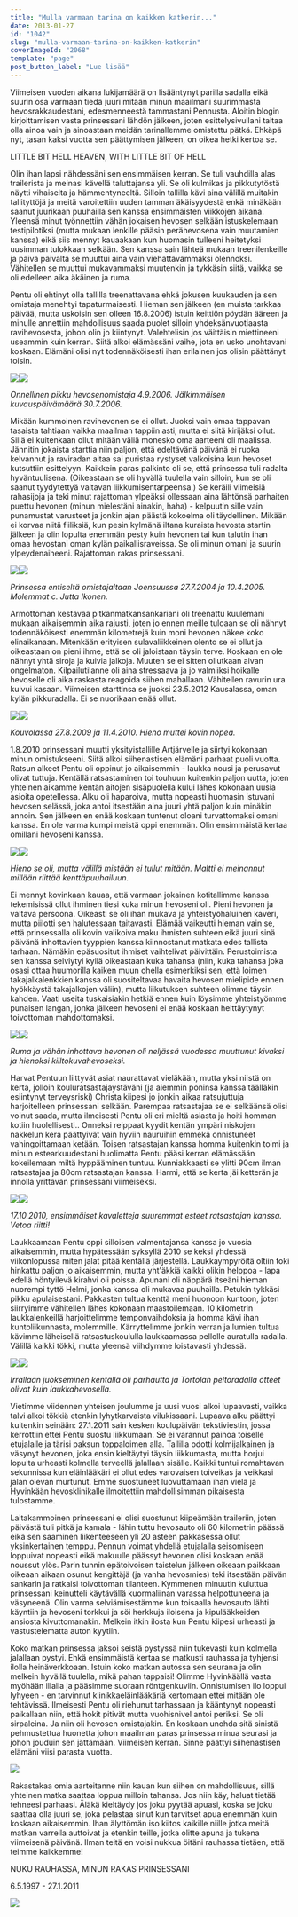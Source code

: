 ```yaml
---
title: "Mulla varmaan tarina on kaikken katkerin..."
date: 2013-01-27
id: "1042"
slug: "mulla-varmaan-tarina-on-kaikken-katkerin"
coverImageId: "2068"
template: "page"
post_button_label: "Lue lisää"
---
```


Viimeisen vuoden aikana lukijamäärä on lisääntynyt parilla sadalla eikä suurin osa varmaan tiedä juuri mitään minun maailmani suurimmasta hevosrakkaudestani, edesmenneestä tammastani Pennusta. Aloitin blogin kirjoittamisen vasta prinsessani lähdön jälkeen, joten esittelysivullani taitaa olla ainoa vain ja ainoastaan meidän tarinallemme omistettu pätkä. Ehkäpä nyt, tasan kaksi vuotta sen päättymisen jälkeen, on oikea hetki kertoa se.

LITTLE BIT HELL HEAVEN, WITH LITTLE BIT OF HELL

Olin ihan lapsi nähdessäni sen ensimmäisen kerran. Se tuli vauhdilla alas trailerista ja meinasi kävellä taluttajansa yli. Se oli kulmikas ja pikkutytöstä näytti vihaiselta ja hämmentyneeltä. Silloin tallilla kävi aina välillä muitakin tallityttöjä ja meitä varoitettiin uuden tamman äkäisyydestä enkä minäkään saanut juurikaan puuhailla sen kanssa ensimmäisten viikkojen aikana. Yleensä minut työnnettiin vähän jokaisen hevosen selkään istuskelemaan testipilotiksi (mutta mukaan lenkille pääsin perähevosena vain muutamien kanssa) eikä siis mennyt kauaakaan kun huomasin tulleeni heitetyksi uusimman tulokkaan selkään. Sen kanssa sain lähteä mukaan treenilenkeille ja päivä päivältä se muuttui aina vain viehättävämmäksi olennoksi. Vähitellen se muuttui mukavammaksi muutenkin ja tykkäsin siitä, vaikka se oli edelleen aika äkäinen ja ruma.

Pentu oli ehtinyt olla tallilla treenattavana ehkä jokusen kuukauden ja sen omistaja menehtyi tapaturmaisesti. Hieman sen jälkeen (en muista tarkkaa päivää, mutta uskoisin sen olleen 16.8.2006) istuin keittiön pöydän ääreen ja minulle annettiin mahdollisuus saada puolet silloin yhdeksänvuotiaasta ravihevosesta, johon olin jo kiintynyt. Valehtelisin jos väittäisin miettineeni useammin kuin kerran. Siitä alkoi elämässäni vaihe, jota en usko unohtavani koskaan. Elämäni olisi nyt todennäköisesti ihan erilainen jos olisin päättänyt toisin.

[![](/images/DSC00697.jpg)](http://1.bp.blogspot.com/-c_ah8pFpQ0k/UP-4YjgbNzI/AAAAAAAAE8o/qQTCaU-9EKk/s1600/DSC00697.jpg)[![](/images/cec0962e.jpg)](http://3.bp.blogspot.com/-HiQLeMED-YY/UP-4ZjyNlbI/AAAAAAAAE88/MjKh1r7SZtI/s1600/cec0962e.jpg)

_Onnellinen pikku hevosenomistaja 4.9.2006. Jälkimmäisen kuvauspäivämäärä 30.7.2006._

Mikään kummoinen ravihevonen se ei ollut. Juoksi vain omaa tappavan tasaista tahtiaan vaikka maailman tappiin asti, mutta ei siitä kirijäksi ollut. Sillä ei kuitenkaan ollut mitään väliä monesko oma aarteeni oli maalissa. Jännitin jokaista starttia niin paljon, että edeltävänä päivänä ei ruoka kelvannut ja raviradan aitaa sai puristaa rystyset valkoisina kun hevoset kutsuttiin esittelyyn. Kaikkein paras palkinto oli se, että prinsessa tuli radalta hyväntuulisena. (Oikeastaan se oli hyvällä tuulella vain silloin, kun se oli saanut tyydytettyä valtavan liikkumisentarpeensa.) Se keräili viimeisiä rahasijoja ja teki minut rajattoman ylpeäksi ollessaan aina lähtönsä parhaiten puettu hevonen (minun mielestäni ainakin, haha) - kelpuutin sille vain punamustat varusteet ja jonkin ajan päästä kokoelma oli täydellinen. Mikään ei korvaa niitä fiiliksiä, kun pesin kylmänä iltana kuraista hevosta startin jälkeen ja olin lopulta enemmän pesty kuin hevonen tai kun talutin ihan omaa hevostani oman kylän paikallisraveissa. Se oli minun omani ja suurin ylpeydenaiheeni. Rajattoman rakas prinsessani.

[![](/images/mmm2.jpg)](http://3.bp.blogspot.com/-y0-v66oUAXA/UP-6A-QXIYI/AAAAAAAAE9U/BVGtNuCX-rc/s1600/mmm2.jpg)[![](/images/mmm1.jpg)](http://4.bp.blogspot.com/-j1cd5Fs3MW8/UP-6AwRZaEI/AAAAAAAAE9Q/H1i-HowZhqw/s1600/mmm1.jpg)

_Prinsessa entiseltä omistajaltaan Joensuussa 27.7.2004 ja 10.4.2005. Molemmat c. Jutta Ikonen._

Armottoman kestävää pitkänmatkansankariani oli treenattu kuulemani mukaan aikaisemmin aika rajusti, joten jo ennen meille tuloaan se oli nähnyt todennäköisesti enemmän kilometrejä kuin moni hevonen näkee koko elinaikanaan. Mitenkään erityisen sulavaliikkeinen olento se ei ollut ja oikeastaan on pieni ihme, että se oli jaloistaan täysin terve. Koskaan en ole nähnyt yhtä siroja ja kuivia jalkoja. Muuten se ei sitten ollutkaan aivan ongelmaton. Kilpailutilanne oli aina stressaava ja jo valmiiksi hoikalle hevoselle oli aika raskasta reagoida siihen mahallaan. Vähitellen ravurin ura kuivui kasaan. Viimeisen starttinsa se juoksi 23.5.2012 Kausalassa, oman kylän pikkuradalla. Ei se nuorikaan enää ollut.

[![](/images/110155093.jpg)](http://1.bp.blogspot.com/-jfwYwGelsXo/UP--tK4LzPI/AAAAAAAAE9w/uY8148lmFb0/s1600/110155093.jpg)[![](/images/mmm3.jpg)](http://1.bp.blogspot.com/-D8T6v2XV9k4/UP--ps-JLoI/AAAAAAAAE9o/PoxmDgcUf94/s1600/mmm3.jpg)

_Kouvolassa 27.8.2009 ja 11.4.2010. Hieno muttei kovin nopea._

1.8.2010 prinsessani muutti yksityistallille Artjärvelle ja siirtyi kokonaan minun omistukseeni. Siitä alkoi siihenastisen elämäni parhaat puoli vuotta. Ratsun alkeet Pentu oli oppinut jo aikaisemmin - laukka nousi ja perusavut olivat tuttuja. Kentällä ratsastaminen toi touhuun kuitenkin paljon uutta, joten yhteinen aikamme kentän aitojen sisäpuolella kului lähes kokonaan uusia asioita opetellessa. Alku oli haparoiva, mutta nopeasti huomasin istuvani hevosen selässä, joka antoi itsestään aina juuri yhtä paljon kuin minäkin annoin. Sen jälkeen en enää koskaan tuntenut oloani turvattomaksi omani kanssa. En ole varma kumpi meistä oppi enemmän. Olin ensimmäistä kertaa omillani hevoseni kanssa.

[![](/images/mmm4.jpg)](http://4.bp.blogspot.com/-AUELzVyaCi0/UP_BXqTbt_I/AAAAAAAAE-Q/aQKekd1or7Q/s1600/mmm4.jpg)[![](/images/IMG_1699.jpg)](http://4.bp.blogspot.com/-BVm3USgz9bk/UP_BTy2E0II/AAAAAAAAE-I/VjL5Rn0qoFk/s1600/IMG_1699.jpg)

_Hieno se oli, mutta välillä mistään ei tullut mitään. Maltti ei meinannut millään riittää kenttäpuuhailuun._

Ei mennyt kovinkaan kauaa, että varmaan jokainen kotitallimme kanssa tekemisissä ollut ihminen tiesi kuka minun hevoseni oli. Pieni hevonen ja valtava persoona. Oikeasti se oli ihan mukava ja yhteistyöhaluinen kaveri, mutta piilotti sen halutessaan taitavasti. Elämää vaikeutti hieman vain se, että prinsessalla oli kovin valikoiva maku ihmisten suhteen eikä juuri sinä päivänä inhottavien tyyppien kanssa kiinnostanut matkata edes tallista tarhaan. Nämäkin epäsuositut ihmiset vaihtelivat päivittäin. Perustoimista sen kanssa selviytyi kyllä oikeastaan kuka tahansa (niin, kuka tahansa joka osasi ottaa huumorilla kaiken muun ohella esimerkiksi sen, että loimen takajalkalenkkien kanssa oli suositeltavaa havaita hevosen mielipide ennen hyökkäystä takajalkojen väliin), mutta liikutuksen suhteen olimme täysin kahden. Vaati useita tuskaisiakin hetkiä ennen kuin löysimme yhteistyömme punaisen langan, jonka jälkeen hevoseni ei enää koskaan heittäytynyt toivottoman mahdottomaksi.

[![](/images/IMG_2177.jpg)](http://2.bp.blogspot.com/-R1l2FX-GzTw/UP_CcGpZIlI/AAAAAAAAE-g/wRyvyFox5Y4/s1600/IMG_2177.jpg)[![](/images/IMG_6082_.jpg)](http://3.bp.blogspot.com/-oxTfubbaMow/UP_CyM91ohI/AAAAAAAAE-w/uq6RKYOxPac/s1600/IMG_6082_.jpg)

_Ruma ja vähän inhottava hevonen oli neljässä vuodessa muuttunut kivaksi ja hienoksi kiiltokuvahevoseksi._

Harvat Pentuun liittyvät asiat naurattavat vieläkään, mutta yksi niistä on kerta, jolloin kouluratsastajaystäväni (ja aiemmin poninsa kanssa täälläkin esiintynyt terveysriski) Christa kiipesi jo jonkin aikaa ratsujuttuja harjoitelleen prinsessani selkään. Parempaa ratsastajaa se ei selkäänsä olisi voinut saada, mutta ilmeisesti Pentu oli eri mieltä asiasta ja hoiti homman kotiin huolellisesti.. Onneksi reippaat kyydit kentän ympäri niskojen nakkelun kera päättyivät vain hyviin nauruihin emmekä onnistuneet vahingoittamaan ketään. Toisen ratsastajan kanssa homma kuitenkin toimi ja minun estearkuudestani huolimatta Pentu pääsi kerran elämässään kokeilemaan miltä hyppääminen tuntuu. Kunniakkaasti se ylitti 90cm ilman ratsastajaa ja 80cm ratsastajan kanssa. Harmi, että se kerta jäi ketterän ja innolla yrittävän prinsessani viimeiseksi.

[![](/images/IMG_0658.jpg)](http://1.bp.blogspot.com/-7kOSO8-g9Ug/UP_EHKfzMOI/AAAAAAAAE_A/-Con3GKUnEk/s1600/IMG_0658.jpg)[![](/images/IMG_0642.jpg)](http://1.bp.blogspot.com/-5dwOO7NNp1Y/UP_EQKgpPjI/AAAAAAAAE_I/40v0re9L4xI/s1600/IMG_0642.jpg)

_17.10.2010, ensimmäiset kavaletteja suuremmat esteet ratsastajan kanssa. Vetoa riitti!_

Laukkaamaan Pentu oppi silloisen valmentajansa kanssa jo vuosia aikaisemmin, mutta hypätessään syksyllä 2010 se keksi yhdessä viikonlopussa miten jalat pitää kentällä järjestellä. Laukkaympyröitä oltiin toki hinkattu paljon jo aikaisemmin, mutta yht'äkkiä kaikki olikin helppoa - lapa edellä höntyilevä kirahvi oli poissa. Apunani oli näppärä itseäni hieman nuorempi tyttö Helmi, jonka kanssa oli mukavaa puuhailla. Petukin tykkäsi pikku apulaisestani. Pakkasten tultua kenttä meni huonoon kuntoon, joten siirryimme vähitellen lähes kokonaan maastoilemaan. 10 kilometrin laukkalenkeillä harjoittelimme temponvaihdoksia ja homma kävi ihan kuntoliikunnasta, molemmille. Kärryttelimme jonkin verran ja lumien tultua kävimme läheisellä ratsastuskoululla laukkaamassa pellolle auratulla radalla. Välillä kaikki tökki, mutta yleensä viihdymme loistavasti yhdessä.

[![](/images/IMG_0104.jpg)](http://4.bp.blogspot.com/-Djgw_Y-tVtw/UP_JxOEmyNI/AAAAAAAAE_c/lUV90VGZeRo/s1600/IMG_0104.jpg)[![](/images/IMG_0397.jpg)](http://3.bp.blogspot.com/-X4wjiZaD5ZM/UP_KjsG4WmI/AAAAAAAAE_s/xDnqQjj9P0g/s1600/IMG_0397.jpg)

_Irrallaan juokseminen kentällä oli parhautta ja Tortolan peltoradalla otteet olivat kuin laukkahevosella._

Vietimme viidennen yhteisen joulumme ja uusi vuosi alkoi lupaavasti, vaikka talvi alkoi tökkiä etenkin lyhytkarvaista vilukissaani. Lupaava alku päättyi kuitenkin seinään: 27.1.2011 sain kesken koulupäivän tekstiviestin, jossa kerrottiin ettei Pentu suostu liikkumaan. Se ei varannut painoa toiselle etujalalle ja tärisi paksun toppaloimen alla. Tallilla odotti kolmijalkainen ja väsynyt hevonen, joka ensin kieltäytyi täysin liikkumasta, mutta horjui lopulta urheasti kolmella terveellä jalallaan sisälle. Kaikki tuntui romahtavan sekunnissa kun eläinlääkäri ei ollut edes varovaisen toiveikas ja veikkasi jalan olevan murtunut. Emme suostuneet luovuttamaan ihan vielä ja Hyvinkään hevosklinikalle ilmoitettiin mahdollisimman pikaisesta tulostamme.

Laitakammoinen prinsessani ei olisi suostunut kiipeämään traileriin, joten päivästä tuli pitkä ja kamala - lähin tuttu hevosauto oli 60 kilometrin päässä eikä sen saaminen liikenteeseen yli 20 asteen pakkasessa ollut yksinkertainen temppu. Pennun voimat yhdellä etujalalla seisomiseen loppuivat nopeasti eikä makuulle päässyt hevonen olisi koskaan enää noussut ylös. Parin tunnin epätoivoisen taistelun jälkeen oikeaan paikkaan oikeaan aikaan osunut kengittäjä (ja vanha hevosmies) teki itsestään päivän sankarin ja ratkaisi toivottoman tilanteen. Kymmenen minuutin kuluttua prinsessani keinutteli käytävällä kuormaliinan varassa helpottuneena ja väsyneenä. Olin varma selviämisestämme kun toisaalla hevosauto lähti käyntiin ja hevoseni torkkui ja söi herkkuja iloisena ja kipulääkkeiden ansiosta kivuttomanakin. Melkein itkin ilosta kun Pentu kiipesi urheasti ja vastustelematta auton kyytiin.

Koko matkan prinsessa jaksoi seistä pystyssä niin tukevasti kuin kolmella jalallaan pystyi. Ehkä ensimmäistä kertaa se matkusti rauhassa ja tyhjensi ilolla heinäverkkoaan. Istuin koko matkan autossa sen seurana ja olin melkein hyvällä tuulella, mikä pahan tappaisi! Olimme Hyvinkäällä vasta myöhään illalla ja pääsimme suoraan röntgenkuviin. Onnistumisen ilo loppui lyhyeen - en tarvinnut klinikkaeläinlääkäriä kertomaan ettei mitään ole tehtävissä. Ilmeisesti Pentu oli riehunut tarhassaan ja kääntynyt nopeasti paikallaan niin, että hokit pitivät mutta vuohisnivel antoi periksi. Se oli sirpaleina. Ja niin oli hevosen omistajakin. En koskaan unohda sitä sinistä pehmustettua huonetta johon maailman paras prinsessa minua seurasi ja johon jouduin sen jättämään. Viimeisen kerran. Sinne päättyi siihenastisen elämäni viisi parasta vuotta.

[![](/images/Kausala+331_pieni.jpg)](http://3.bp.blogspot.com/-d8LCWkRCK4o/UP_vIT0P4TI/AAAAAAAAFAU/CvZMWpDiaAg/s1600/Kausala+331_pieni.jpg)

Rakastakaa omia aarteitanne niin kauan kun siihen on mahdollisuus, sillä yhteinen matka saattaa loppua milloin tahansa. Jos niin käy, haluat tietää tehneesi parhaasi. Äläkä kieltäydy jos joku pyytää apuasi, koska se joku saattaa olla juuri se, joka pelastaa sinut kun tarvitset apua enemmän kuin koskaan aikaisemmin. Ihan älyttömän iso kiitos kaikille niille jotka meitä matkan varrella auttoivat ja etenkin teille, jotka olitte apuna ja tukena viimeisenä päivänä. Ilman teitä en voisi nukkua öitäni rauhassa tietäen, että teimme kaikkemme!

NUKU RAUHASSA, MINUN RAKAS PRINSESSANI

6.5.1997 - 27.1.2011

[![](/images/ak.jpg)](http://3.bp.blogspot.com/-M8eSXRuVCxQ/UP_0_fDziUI/AAAAAAAAFAo/MXBylYzhxMI/s1600/ak.jpg)
